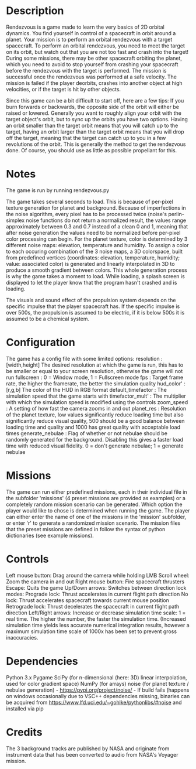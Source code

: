 # Description
Rendezvous is a game made to learn the very basics of 2D orbital dynamics. You find yourself in control of a spacecraft in orbit around a planet. Your mission is to perform an orbital rendezvous with a target spacecraft. To perform an orbital rendezvous, you need to meet the target on its orbit, but watch out that you are not too fast and crash into the target! During some missions, there may be other spacecraft orbiting the planet, which you need to avoid to stop yourself from crashing your spacecraft before the rendezvous with the target is performed. The mission is successful once the rendezvous was performed at a safe velocity. The mission is failed if the player deorbits, crashes into another object at high velocities, or if the target is hit by other objects.

Since this game can be a bit difficult to start off, here are a few tips: If you burn forwards or backwards, the opposite side of the orbit will either be raised or lowered. Generally you want to roughly align your orbit with the target object's orbit, but to sync up the orbits you have two options. Having an orbit smaller than the target orbit means that you will catch up to the target, having an orbit larger than the target orbit means that you will drop off the target, meaning that the target can catch up to you in a few revolutions of the orbit. This is generally the method to get the rendezvous done. Of course, you should use as little as possible propellant for this.

# Notes
The game is run by running rendezvous.py

The game takes several seconds to load. This is because of per-pixel texture generation for planet and background. Because of imperfections in the noise algorithm, every pixel has to be processed twice (noise's perlin-simplex noise functions do not return a normalized result, the values range approximately between 0.3 and 0.7 instead of a clean 0 and 1, meaning that after noise generation the values need to be normalized before per-pixel color processing can begin. For the planet texture, color is determined by 3 different noise maps: elevation, temperature and humidity. To assign a color to each occuring combination of the 3 noise maps, a 3D colorspace, built from predefined vertices (coordinates: elevation, temperature, humidity; value: associated color) is generated and linearly interpolated in 3D to produce a smooth gradient between colors. This whole generation process is why the game takes a moment to load. While loading, a splash screen is displayed to let the player know that the program hasn't crashed and is loading.

The visuals and sound effect of the propulsion system depends on the specific impulse that the player spacecraft has. If the specific impulse is over 500s, the propulsion is assumed to be electric, if it is below 500s it is assumed to be a chemical system.

# Configuration
The game has a config file with some limited options:
resolution : [width,height] The desired resolution at which the game is run, this has to be smaller or equal to your screen resolution, otherwise the game will not run
fullscreen : 0 = Window mode, 1 = Fullscreen mode
fps : Target frame rate, the higher the framerate, the better the simulation quality
hud_color' : [r,g,b] The color of the HUD in RGB format
default_timefactor : The simulation speed that the game starts with
timefactor_mult' : The multiplier with which the simulation speed is modified using the controls
zoom_speed : A setting of how fast the camera zooms in and out
planet_res : Resolution of the planet texture, low values significantly reduce loading time but also significantly reduce visual quality, 500 should be a good balance between loading time and quality and 1000 has great quality with acceptable load times
generate_nebulae : Flag of whether or not nebulae should be randomly generated for the background. Disabling this gives a faster load time with reduced visual fidelity. 0 = don't generate nebulae; 1 = generate nebulae

# Missions
The game can run either predefined missions, each in their individual file in the subfolder 'missions' (4 preset missions are provided as examples) or a completely random mission scenario can be generated. Which option the player would like to chose is determined when running the game. The player can either enter the name of one of the missions in the 'mission' subfolder, or enter 'r' to generate a randomized mission scenario. The mission files that the preset missions are defined in follow the syntax of python dictionaries (see example missions).

# Controls
Left mouse button: Drag around the camera while holding LMB
Scroll wheel: Zoom the camera in and out
Right mouse button: Fire spacecraft thrusters
Escape: Quits the game
Up/Down arrows: Switches between direction lock modes:
		Prograde lock: Thrust accelerates in current flight path direction
		No lock: Thrust accelerates spacecraft towards current mouse position
		Retrograde lock: Thrust decelerates the spacecraft in current flight path direction
Left/Right arrows: Increase or decrease simulation time scale: 1 = real time. The higher the number, the faster the simulation time. (Increased simulation time yields less accurate numerical integration results, however a maximum simulation time scale of 1000x has been set to prevent gross inaccuracies.

# Dependencies
Python 3.x
Pygame
SciPy (for n-dimensional (here: 3D) linear interpolation, used for color gradient space)
NumPy (for arrays)
noise (for planet texture / nebulae generation)
	- https://pypi.org/project/noise/
	- If build fails (happens on windows occasionally due to VSC++ dependencies missing, binaries can be acquired from https://www.lfd.uci.edu/~gohlke/pythonlibs/#noise and installed via pip

# Credits
The 3 background tracks are published by NASA and originate from instrument data that has been converted to audio from NASA's Voyager mission.
